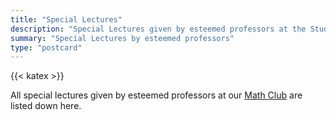 ```yaml
---
title: "Special Lectures"
description: "Special Lectures given by esteemed professors at the Students' Math Club at Indian Statistical Institute, Kolkata."
summary: "Special Lectures by esteemed professors"
type: "postcard"
---
```


{{< katex >}}

All special lectures given by esteemed professors at our [Math Club](/) are listed down here.
